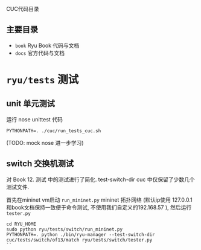 CUC代码目录

## 主要目录
- `book` Ryu Book 代码与文档 
- `docs` 官方代码与文档


#  `ryu/tests` 测试

## unit 单元测试

运行 nose unittest 代码 
``` 
PYTHONPATH=. ./cuc/run_tests_cuc.sh 
``` 

(TODO: mock nose 进一步学习)

## switch 交换机测试

对 Book 12. 测试 中的测试进行了简化. test-switch-dir cuc 中仅保留了少数几个测试文件.

首先在mininet vm启动 `run_mininet.py` mininet 拓扑网络 (默认ip使用 127.0.0.1 和book文档保持一致便于命令测试, 不使用我们自定义的192.168.57 ), 然后运行 `tester.py`
```
cd RYU_HOME
sudo python ryu/tests/switch/run_mininet.py
PYTHONPATH=. python ./bin/ryu-manager --test-switch-dir cuc/tests/switch/of13/match ryu/tests/switch/tester.py
``

